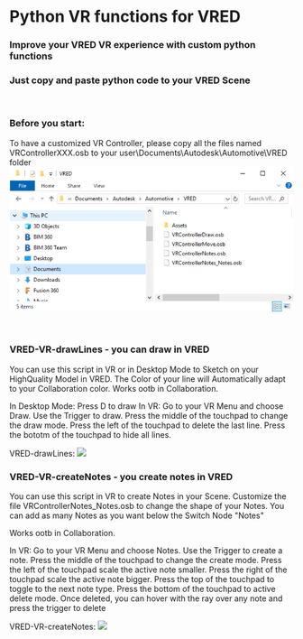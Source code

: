 # Python VR functions for VRED
### Improve your VRED VR experience with custom python functions
### Just copy and paste python code to your VRED Scene


<br>



### Before you start:
To have a customized VR Controller, please copy all the files named VRControllerXXX.osb to your user\Documents\Autodesk\Automotive\VRED folder
![](VRED-VR-ScreenshotOsbFiles.png)

<br>

### VRED-VR-drawLines - you can draw in VRED
You can use this script in VR or in Desktop Mode to Sketch on your HighQuality Model in VRED.
The Color of your line will Automatically adapt to your Collaboration color.
Works ootb in Collaboration.

In Desktop Mode: Press D to draw
In VR: Go to your VR Menu and choose Draw. 
Use the Trigger to draw.
Press the middle of the touchpad to change the draw mode.
Press the left of the touchpad to delete the last line.
Press the bototm of the touchpad to hide all lines.

VRED-drawLines:
![](VRED-VR-drawLines.gif)


### VRED-VR-createNotes - you create notes in VRED
You can use this script in VR to create Notes in your Scene. 
Customize the file VRControllerNotes_Notes.osb to change the shape of your Notes. You can add as many Notes as you want below the Switch Node "Notes"

Works ootb in Collaboration.

In VR: Go to your VR Menu and choose Notes.
Use the Trigger to create a note.
Press the middle of the touchpad to change the create mode.
Press the left of the touchpad scale the active note smaller.
Press the right of the touchpad scale the active note bigger.
Press the top of the touchpad to toggle to the next note type.
Press the bottom of the touchpad to active delete mode. Once deleted, you can hover with the ray over any note and press the trigger to delete

VRED-VR-createNotes:
![](VRED-VR-createNotes.gif)
